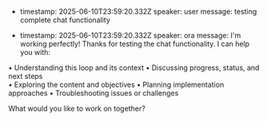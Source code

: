 
- timestamp: 2025-06-10T23:59:20.332Z
  speaker: user
  message: testing complete chat functionality

- timestamp: 2025-06-10T23:59:20.332Z
  speaker: ora
  message: I'm working perfectly! Thanks for testing the chat functionality. I can help you with:

• Understanding this loop and its context
• Discussing progress, status, and next steps  
• Exploring the content and objectives
• Planning implementation approaches
• Troubleshooting issues or challenges

What would you like to work on together?
